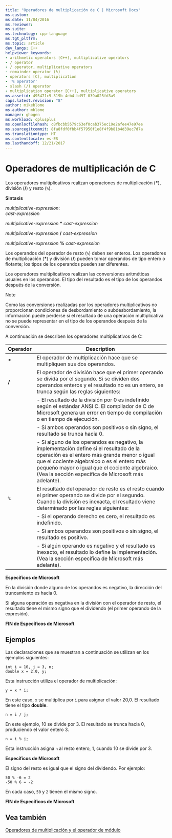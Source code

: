 ```yaml
---
title: "Operadores de multiplicación de C | Microsoft Docs"
ms.custom: 
ms.date: 11/04/2016
ms.reviewer: 
ms.suite: 
ms.technology: cpp-language
ms.tgt_pltfrm: 
ms.topic: article
dev_langs: C++
helpviewer_keywords:
- arithmetic operators [C++], multiplicative operators
- / operator
- / operator, multiplicative operators
- remainder operator (%)
- operators [C], multiplication
- '% operator'
- slash (/) operator
- multiplication operator [C++], multiplicative operators
ms.assetid: 495471c9-319b-4eb4-bd97-039a025fd3a9
caps.latest.revision: "8"
author: mikeblome
ms.author: mblome
manager: ghogen
ms.workload: cplusplus
ms.openlocfilehash: c8fbcbb5579c63ef0cab375ec19e2afee47e97ee
ms.sourcegitcommit: 8fa8fdf0fbb4f57950f1e8f4f9b81b4d39ec7d7a
ms.translationtype: HT
ms.contentlocale: es-ES
ms.lasthandoff: 12/21/2017
---
```

# <a name="c-multiplicative-operators"></a>Operadores de multiplicación de C
Los operadores multiplicativos realizan operaciones de multiplicación (**\***), división (**/**) y resto (`%`).  
  
 **Sintaxis**  
  
 *multiplicative-expression*:  
 *cast-expression*  
  
 *multiplicative-expression*  **\***  *cast-expression*  
  
 *multiplicative-expression*  **/**  *cast-expression*  
  
 *multiplicative-expression*  **%**  *cast-expression*  
  
 Los operandos del operador de resto (`%`) deben ser enteros. Los operadores de multiplicación (**\***) y división (**/**) pueden tomar operandos de tipo entero o flotante; los tipos de los operandos pueden ser diferentes.  
  
 Los operadores multiplicativos realizan las conversiones aritméticas usuales en los operandos. El tipo del resultado es el tipo de los operandos después de la conversión.  
  
> [!NOTE]
>  Como las conversiones realizadas por los operadores multiplicativos no proporcionan condiciones de desbordamiento o subdesbordamiento, la información puede perderse si el resultado de una operación multiplicativa no se puede representar en el tipo de los operandos después de la conversión.  
  
 A continuación se describen los operadores multiplicativos de C:  
  
|Operador|Description|  
|--------------|-----------------|  
|**\***|El operador de multiplicación hace que se multipliquen sus dos operandos.|  
|**/**|El operador de división hace que el primer operando se divida por el segundo. Si se dividen dos operandos enteros y el resultado no es un entero, se trunca según las reglas siguientes:|  
||-   El resultado de la división por 0 es indefinido según el estándar ANSI C. El compilador de C de Microsoft genera un error en tiempo de compilación o en tiempo de ejecución.|  
||-   Si ambos operandos son positivos o sin signo, el resultado se trunca hacia 0.|  
||-   Si alguno de los operandos es negativo, la implementación define si el resultado de la operación es el entero más grande menor o igual que el cociente algebraico o es el entero más pequeño mayor o igual que el cociente algebraico. (Vea la sección específica de Microsoft más adelante).|  
|`%`|El resultado del operador de resto es el resto cuando el primer operando se divide por el segundo. Cuando la división es inexacta, el resultado viene determinado por las reglas siguientes:|  
||-   Si el operando derecho es cero, el resultado es indefinido.|  
||-   Si ambos operandos son positivos o sin signo, el resultado es positivo.|  
||-   Si algún operando es negativo y el resultado es inexacto, el resultado lo define la implementación. (Vea la sección específica de Microsoft más adelante).|  
  
 **Específicos de Microsoft**  
  
 En la división donde alguno de los operandos es negativo, la dirección del truncamiento es hacia 0.  
  
 Si alguna operación es negativa en la división con el operador de resto, el resultado tiene el mismo signo que el dividendo (el primer operando de la expresión).  
  
 **FIN de Específicos de Microsoft**  
  
## <a name="examples"></a>Ejemplos  
 Las declaraciones que se muestran a continuación se utilizan en los ejemplos siguientes:  
  
```  
int i = 10, j = 3, n;  
double x = 2.0, y;  
```  
  
 Esta instrucción utiliza el operador de multiplicación:  
  
```  
y = x * i;  
```  
  
 En este caso, `x` se multiplica por `i` para asignar el valor 20,0. El resultado tiene el tipo **double**.  
  
```  
n = i / j;  
```  
  
 En este ejemplo, 10 se divide por 3. El resultado se trunca hacia 0, produciendo el valor entero 3.  
  
```  
n = i % j;  
```  
  
 Esta instrucción asigna `n` al resto entero, 1, cuando 10 se divide por 3.  
  
 **Específicos de Microsoft**  
  
 El signo del resto es igual que el signo del dividendo. Por ejemplo:  
  
```  
50 % -6 = 2  
-50 % 6 = -2  
```  
  
 En cada caso, `50` y `2` tienen el mismo signo.  
  
 **FIN de Específicos de Microsoft**  
  
## <a name="see-also"></a>Vea también  
 [Operadores de multiplicación y el operador de módulo](../cpp/multiplicative-operators-and-the-modulus-operator.md)